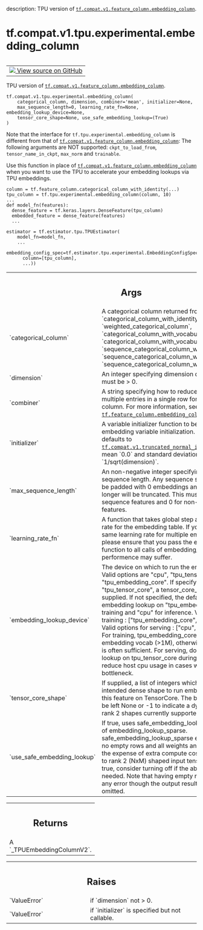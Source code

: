 description: TPU version of <a href="../../../../../tf/feature_column/embedding_column.md"><code>tf.compat.v1.feature_column.embedding_column</code></a>.

<div itemscope itemtype="http://developers.google.com/ReferenceObject">
<meta itemprop="name" content="tf.compat.v1.tpu.experimental.embedding_column" />
<meta itemprop="path" content="Stable" />
</div>

# tf.compat.v1.tpu.experimental.embedding_column

<!-- Insert buttons and diff -->

<table class="tfo-notebook-buttons tfo-api nocontent" align="left">
<td>
  <a target="_blank" href="https://github.com/tensorflow/tensorflow/blob/r2.4/tensorflow/python/tpu/feature_column_v2.py#L54-L207">
    <img src="https://www.tensorflow.org/images/GitHub-Mark-32px.png" />
    View source on GitHub
  </a>
</td>
</table>



TPU version of <a href="../../../../../tf/feature_column/embedding_column.md"><code>tf.compat.v1.feature_column.embedding_column</code></a>.

<pre class="devsite-click-to-copy prettyprint lang-py tfo-signature-link">
<code>tf.compat.v1.tpu.experimental.embedding_column(
    categorical_column, dimension, combiner='mean', initializer=None,
    max_sequence_length=0, learning_rate_fn=None, embedding_lookup_device=None,
    tensor_core_shape=None, use_safe_embedding_lookup=(True)
)
</code></pre>



<!-- Placeholder for "Used in" -->

Note that the interface for `tf.tpu.experimental.embedding_column` is
different from that of <a href="../../../../../tf/feature_column/embedding_column.md"><code>tf.compat.v1.feature_column.embedding_column</code></a>: The
following arguments are NOT supported: `ckpt_to_load_from`,
`tensor_name_in_ckpt`, `max_norm` and `trainable`.

Use this function in place of <a href="../../../../../tf/feature_column/embedding_column.md"><code>tf.compat.v1.feature_column.embedding_column</code></a>
when you want to use the TPU to accelerate your embedding lookups via TPU
embeddings.

```
column = tf.feature_column.categorical_column_with_identity(...)
tpu_column = tf.tpu.experimental.embedding_column(column, 10)
...
def model_fn(features):
  dense_feature = tf.keras.layers.DenseFeature(tpu_column)
  embedded_feature = dense_feature(features)
  ...

estimator = tf.estimator.tpu.TPUEstimator(
    model_fn=model_fn,
    ...
    embedding_config_spec=tf.estimator.tpu.experimental.EmbeddingConfigSpec(
      column=[tpu_column],
      ...))
```

<!-- Tabular view -->
 <table class="responsive fixed orange">
<colgroup><col width="214px"><col></colgroup>
<tr><th colspan="2"><h2 class="add-link">Args</h2></th></tr>

<tr>
<td>
`categorical_column`
</td>
<td>
A categorical column returned from
`categorical_column_with_identity`, `weighted_categorical_column`,
`categorical_column_with_vocabulary_file`,
`categorical_column_with_vocabulary_list`,
`sequence_categorical_column_with_identity`,
`sequence_categorical_column_with_vocabulary_file`,
`sequence_categorical_column_with_vocabulary_list`
</td>
</tr><tr>
<td>
`dimension`
</td>
<td>
An integer specifying dimension of the embedding, must be > 0.
</td>
</tr><tr>
<td>
`combiner`
</td>
<td>
A string specifying how to reduce if there are multiple entries
in a single row for a non-sequence column. For more information, see
<a href="../../../../../tf/feature_column/embedding_column.md"><code>tf.feature_column.embedding_column</code></a>.
</td>
</tr><tr>
<td>
`initializer`
</td>
<td>
A variable initializer function to be used in embedding
variable initialization. If not specified, defaults to
<a href="../../../../../tf/compat/v1/truncated_normal_initializer.md"><code>tf.compat.v1.truncated_normal_initializer</code></a> with mean `0.0` and
standard deviation `1/sqrt(dimension)`.
</td>
</tr><tr>
<td>
`max_sequence_length`
</td>
<td>
An non-negative integer specifying the max sequence
length. Any sequence shorter then this will be padded with 0 embeddings
and any sequence longer will be truncated. This must be positive for
sequence features and 0 for non-sequence features.
</td>
</tr><tr>
<td>
`learning_rate_fn`
</td>
<td>
A function that takes global step and returns learning
rate for the embedding table. If you intend to use the same learning rate
for multiple embedding tables, please ensure that you pass the exact same
python function to all calls of embedding_column, otherwise performence
may suffer.
</td>
</tr><tr>
<td>
`embedding_lookup_device`
</td>
<td>
The device on which to run the embedding lookup.
Valid options are "cpu", "tpu_tensor_core", and "tpu_embedding_core".
If specifying "tpu_tensor_core", a tensor_core_shape must be supplied.
If not specified, the default behavior is embedding lookup on
"tpu_embedding_core" for training and "cpu" for inference.
Valid options for training : ["tpu_embedding_core", "tpu_tensor_core"]
Valid options for serving :  ["cpu", "tpu_tensor_core"]
For training, tpu_embedding_core is good for large embedding vocab (>1M),
otherwise, tpu_tensor_core is often sufficient.
For serving, doing embedding lookup on tpu_tensor_core during serving is
a way to reduce host cpu usage in cases where that is a bottleneck.
</td>
</tr><tr>
<td>
`tensor_core_shape`
</td>
<td>
If supplied, a list of integers which specifies
the intended dense shape to run embedding lookup for this feature on
TensorCore. The batch dimension can be left None or -1 to indicate
a dynamic shape. Only rank 2 shapes currently supported.
</td>
</tr><tr>
<td>
`use_safe_embedding_lookup`
</td>
<td>
If true, uses safe_embedding_lookup_sparse
instead of embedding_lookup_sparse. safe_embedding_lookup_sparse ensures
there are no empty rows and all weights and ids are positive at the
expense of extra compute cost. This only applies to rank 2 (NxM) shaped
input tensors. Defaults to true, consider turning off if the above checks
are not needed. Note that having empty rows will not trigger any error
though the output result might be 0 or omitted.
</td>
</tr>
</table>



<!-- Tabular view -->
 <table class="responsive fixed orange">
<colgroup><col width="214px"><col></colgroup>
<tr><th colspan="2"><h2 class="add-link">Returns</h2></th></tr>
<tr class="alt">
<td colspan="2">
A  `_TPUEmbeddingColumnV2`.
</td>
</tr>

</table>



<!-- Tabular view -->
 <table class="responsive fixed orange">
<colgroup><col width="214px"><col></colgroup>
<tr><th colspan="2"><h2 class="add-link">Raises</h2></th></tr>

<tr>
<td>
`ValueError`
</td>
<td>
if `dimension` not > 0.
</td>
</tr><tr>
<td>
`ValueError`
</td>
<td>
if `initializer` is specified but not callable.
</td>
</tr>
</table>

